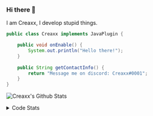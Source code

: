 ### Hi there 👋

I am Creaxx, I develop stupid things. 

```java
public class Creaxx implements JavaPlugin {

    public void onEnable() {
        System.out.println("Hello there!");
    }
    
    public String getContactInfo() {
        return "Message me on discord: Creaxx#0001";
    }
}
```

![Creaxx's Github Stats](https://github-readme-stats.vercel.app/api?username=CreaxxOG&show_icons=true&theme=dark&count_private=true)

<details>
  <summary>Code Stats</summary>

<!--START_SECTION:waka-->
![Lines of code](https://img.shields.io/badge/From%20Hello%20World%20I%27ve%20Written-89517%20lines%20of%20code-blue)

**🐱 My Github Data** 

> 🏆 109 Contributions in the Year 2021
 > 
> 📦 325.8 kB Used in Github's Storage 
 > 
> 🚫 Not Opted to Hire
 > 
> 📜 1 Public Repository 
 > 
> 🔑 4 Private Repositories  
 > 
**I'm a Night 🦉** 

```text
🌞 Morning    4 commits      █░░░░░░░░░░░░░░░░░░░░░░░░   4.0% 
🌆 Daytime    42 commits     ██████████░░░░░░░░░░░░░░░   42.0% 
🌃 Evening    48 commits     ████████████░░░░░░░░░░░░░   48.0% 
🌙 Night      6 commits      █░░░░░░░░░░░░░░░░░░░░░░░░   6.0%

```
📅 **I'm Most Productive on Saturday** 

```text
Monday       7 commits      █░░░░░░░░░░░░░░░░░░░░░░░░   7.0% 
Tuesday      10 commits     ██░░░░░░░░░░░░░░░░░░░░░░░   10.0% 
Wednesday    19 commits     ████░░░░░░░░░░░░░░░░░░░░░   19.0% 
Thursday     18 commits     ████░░░░░░░░░░░░░░░░░░░░░   18.0% 
Friday       19 commits     ████░░░░░░░░░░░░░░░░░░░░░   19.0% 
Saturday     22 commits     █████░░░░░░░░░░░░░░░░░░░░   22.0% 
Sunday       5 commits      █░░░░░░░░░░░░░░░░░░░░░░░░   5.0%

```


📊 **This Week I Spent My Time On** 

```text
💬 Programming Languages: 
Java                     3 hrs 56 mins       ████████████████████░░░░░   79.77% 
YAML                     42 mins             ███░░░░░░░░░░░░░░░░░░░░░░   14.45% 
XML                      13 mins             █░░░░░░░░░░░░░░░░░░░░░░░░   4.47% 
Kotlin                   3 mins              ░░░░░░░░░░░░░░░░░░░░░░░░░   1.21% 
Git Config               0 secs              ░░░░░░░░░░░░░░░░░░░░░░░░░   0.1%

🔥 Editors: 
IntelliJ                 4 hrs 56 mins       █████████████████████████   100.0%

```

**I Mostly Code in Java** 

```text
Java                     3 repos             ██████████████████░░░░░░░   75.0% 
EJS                      1 repo              ██████░░░░░░░░░░░░░░░░░░░   25.0%

```



 Last Updated on 18/09/2021
<!--END_SECTION:waka-->
</details>
